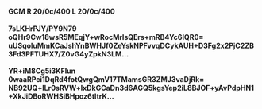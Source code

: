 #### GCM R 20/0c/400 L 20/0c/400
**7sLKHrPJY/PY9N79**<br/>**oQHr9Cw18wsR5MEqjY+wRocMrlsQErs+mRB4Yc6IQR0=**<br/>**uUSqoIuMmKCaJshYnBWHJf0ZeYskNPFvvqDCykAUH+D3Fg2x2PjC2ZB3Fd3PFTUHX7/Z0vG4yZpkN3LM...**<br/><br/>
**YR+iM8Cg5i3KFIun**<br/>**0waaRPci1DqRd4fotQwgQmV17TMamsGR3ZMJ3vaDjRk=**<br/>**NB92UQ+lLr0sRVW+lxDkGCaDn3d6AGQ5kgsYep2iL8BJOF+yAvPdpHN1+XkJiDBoRWHSiBHpoz6tItrK...**